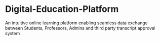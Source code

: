 # Digital-Education-Platform

An intuitive online learning platform enabling seamless data exchange between Students, Professors, Admins and
third party transcript approval system

